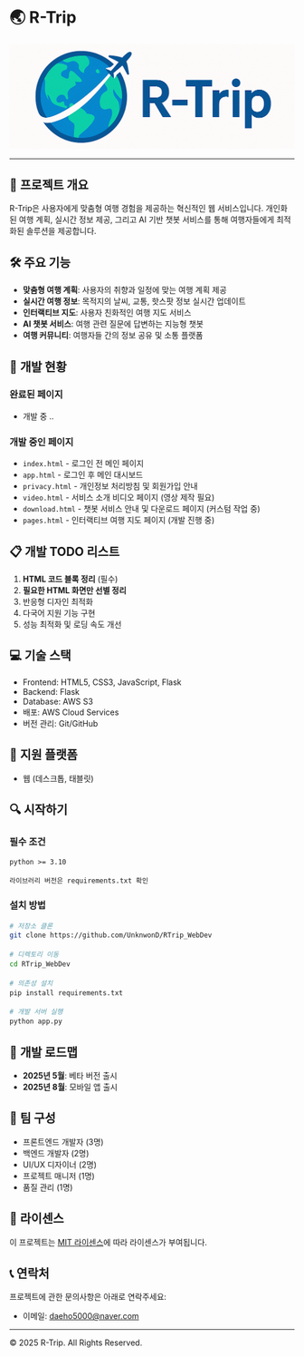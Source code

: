 # 🌏 R-Trip
![R-Trip Logo](logo.png)

---

## 📌 프로젝트 개요

R-Trip은 사용자에게 맞춤형 여행 경험을 제공하는 혁신적인 웹 서비스입니다. 개인화된 여행 계획, 실시간 정보 제공, 그리고 AI 기반 챗봇 서비스를 통해 여행자들에게 최적화된 솔루션을 제공합니다.

## 🛠️ 주요 기능

- **맞춤형 여행 계획**: 사용자의 취향과 일정에 맞는 여행 계획 제공
- **실시간 여행 정보**: 목적지의 날씨, 교통, 핫스팟 정보 실시간 업데이트
- **인터랙티브 지도**: 사용자 친화적인 여행 지도 서비스
- **AI 챗봇 서비스**: 여행 관련 질문에 답변하는 지능형 챗봇
- **여행 커뮤니티**: 여행자들 간의 정보 공유 및 소통 플랫폼

## 🚀 개발 현황

### 완료된 페이지
- 개발 중 ..

### 개발 중인 페이지
- `index.html` - 로그인 전 메인 페이지
- `app.html` - 로그인 후 메인 대시보드
- `privacy.html` - 개인정보 처리방침 및 회원가입 안내
- `video.html` - 서비스 소개 비디오 페이지 (영상 제작 필요)
- `download.html` - 챗봇 서비스 안내 및 다운로드 페이지 (커스텀 작업 중)
- `pages.html` - 인터랙티브 여행 지도 페이지 (개발 진행 중)

## 📋 개발 TODO 리스트

1. **HTML 코드 블록 정리** (필수)
2. **필요한 HTML 화면만 선별 정리**
3. 반응형 디자인 최적화
4. 다국어 지원 기능 구현
5. 성능 최적화 및 로딩 속도 개선

## 💻 기술 스택

- Frontend: HTML5, CSS3, JavaScript, Flask
- Backend: Flask
- Database: AWS S3
- 배포: AWS Cloud Services
- 버전 관리: Git/GitHub

## 📱 지원 플랫폼

- 웹 (데스크톱, 태블릿)

## 🔍 시작하기

### 필수 조건
```
python >= 3.10

라이브러리 버전은 requirements.txt 확인
```

### 설치 방법
```bash
# 저장소 클론
git clone https://github.com/UnknwonD/RTrip_WebDev

# 디렉토리 이동
cd RTrip_WebDev

# 의존성 설치
pip install requirements.txt

# 개발 서버 실행
python app.py
```

## 📅 개발 로드맵

- **2025년 5월**: 베타 버전 출시
- **2025년 8월**: 모바일 앱 출시

## 👥 팀 구성

- 프론트엔드 개발자 (3명)
- 백엔드 개발자 (2명)
- UI/UX 디자이너 (2명)
- 프로젝트 매니저 (1명)
- 품질 관리 (1명)

## 📜 라이센스

이 프로젝트는 [MIT 라이센스](LICENSE)에 따라 라이센스가 부여됩니다.

## 📞 연락처

프로젝트에 관한 문의사항은 아래로 연락주세요:
- 이메일: daeho5000@naver.com

---

© 2025 R-Trip. All Rights Reserved.